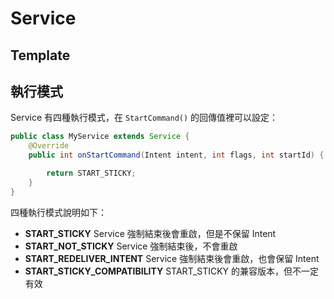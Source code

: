 # Service

## Template

## 執行模式

Service 有四種執行模式，在 `StartCommand()` 的回傳值裡可以設定：

```java
public class MyService extends Service {
    @Override
    public int onStartCommand(Intent intent, int flags, int startId) {

        return START_STICKY;
    }
}
```

四種執行模式說明如下：

* **START_STICKY** Service 強制結束後會重啟，但是不保留 Intent
* **START_NOT_STICKY** Service 強制結束後，不會重啟
* **START_REDELIVER_INTENT** Service 強制結束後會重啟，也會保留 Intent
* **START_STICKY_COMPATIBILITY** START_STICKY 的兼容版本，但不一定有效
